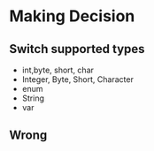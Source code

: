 # Making Decision
## Switch supported types
 - int,byte, short, char
 - Integer, Byte, Short, Character
 - enum
 - String
 - var

## Wrong 